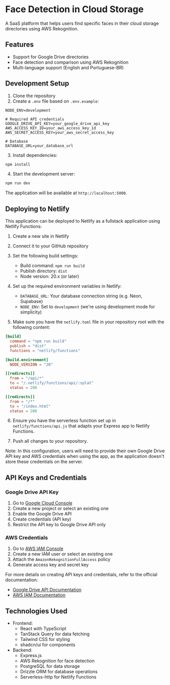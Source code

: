 # Face Detection in Cloud Storage

A SaaS platform that helps users find specific faces in their cloud storage directories using AWS Rekognition.

## Features

- Support for Google Drive directories
- Face detection and comparison using AWS Rekognition
- Multi-language support (English and Portuguese-BR)

## Development Setup

1. Clone the repository
2. Create a `.env` file based on `.env.example`:
```env
NODE_ENV=development

# Required API credentials
GOOGLE_DRIVE_API_KEY=your_google_drive_api_key
AWS_ACCESS_KEY_ID=your_aws_access_key_id
AWS_SECRET_ACCESS_KEY=your_aws_secret_access_key

# Database
DATABASE_URL=your_database_url
```

3. Install dependencies:
```bash
npm install
```

4. Start the development server:
```bash
npm run dev
```

The application will be available at `http://localhost:5000`.

## Deploying to Netlify

This application can be deployed to Netlify as a fullstack application using Netlify Functions:

1. Create a new site in Netlify
2. Connect it to your GitHub repository
3. Set the following build settings:
   - Build command: `npm run build`
   - Publish directory: `dist`
   - Node version: 20.x (or later)

4. Set up the required environment variables in Netlify:
   - `DATABASE_URL`: Your database connection string (e.g. Neon, Supabase)
   - `NODE_ENV`: Set to `development` (we're using development mode for simplicity)

5. Make sure you have the `netlify.toml` file in your repository root with the following content:
```toml
[build]
  command = "npm run build"
  publish = "dist"
  functions = "netlify/functions"

[build.environment]
  NODE_VERSION = "20"

[[redirects]]
  from = "/api/*"
  to = "/.netlify/functions/api/:splat"
  status = 200

[[redirects]]
  from = "/*"
  to = "/index.html"
  status = 200
```

6. Ensure you have the serverless function set up in `netlify/functions/api.js` that adapts your Express app to Netlify Functions.

7. Push all changes to your repository.

Note: In this configuration, users will need to provide their own Google Drive API key and AWS credentials when using the app, as the application doesn't store these credentials on the server.

## API Keys and Credentials

### Google Drive API Key
1. Go to [Google Cloud Console](https://console.cloud.google.com)
2. Create a new project or select an existing one
3. Enable the Google Drive API
4. Create credentials (API key)
5. Restrict the API key to Google Drive API only

### AWS Credentials
1. Go to [AWS IAM Console](https://console.aws.amazon.com/iam)
2. Create a new IAM user or select an existing one
3. Attach the `AmazonRekognitionFullAccess` policy
4. Generate access key and secret key

For more details on creating API keys and credentials, refer to the official documentation:
- [Google Drive API Documentation](https://developers.google.com/drive/api/v3/quickstart/js)
- [AWS IAM Documentation](https://docs.aws.amazon.com/IAM/latest/UserGuide/id_credentials_access-keys.html)

## Technologies Used

- Frontend:
  - React with TypeScript
  - TanStack Query for data fetching
  - Tailwind CSS for styling
  - shadcn/ui for components
- Backend:
  - Express.js
  - AWS Rekognition for face detection
  - PostgreSQL for data storage
  - Drizzle ORM for database operations
  - Serverless-http for Netlify Functions
